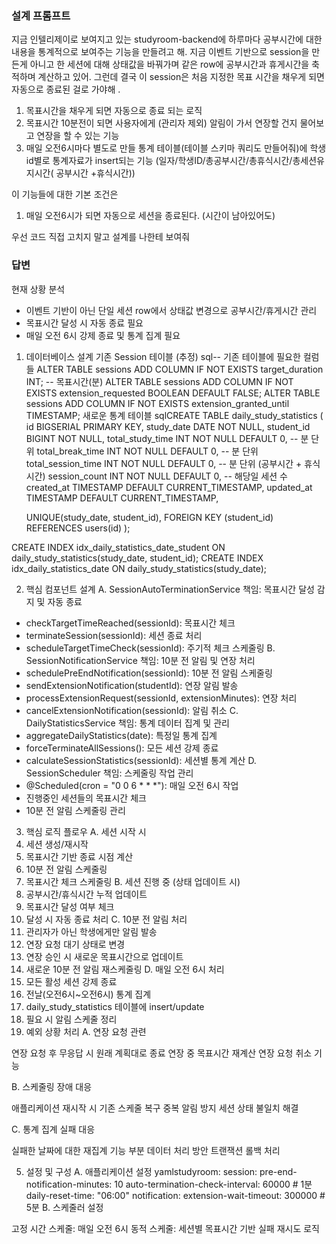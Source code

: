 ### 설계 프롬프트

지금 인텔리제이로 보여지고 있는 studyroom-backend에 하루마다 공부시간에 대한 내용을 통계적으로 보여주는 기능을 만들려고 해.
지금 이벤트 기반으로 session을 만든게 아니고 한 세션에 대해 상태값을 바꿔가며 같은 row에 공부시간과 휴게시간을 축적하며 계산하고 있어.
그런데 결국 이 session은 처음 지정한 목표 시간을 채우게 되면 자동으로 종료된 걸로 가야해 .

1. 목표시간을 채우게 되면 자동으로 종료 되는 로직
2. 목표시간 10분전이 되면 사용자에게 (관리자 제외) 알림이 가서 연장할 건지 물어보고 연장을 할 수 있는 기능
3. 매일 오전6시마다 별도로 만들 통계 테이블(테이블 스키마 쿼리도 만들어줘)에 학생id별로 통계자료가 insert되는 기능 (일자/학생ID/총공부시간/총휴식시간/총세션유지시간(
   공부시간 +휴식시간))

이 기능들에 대한 기본 조건은

1. 매일 오전6시가 되면 자동으로 세션을 종료된다. (시간이 남아있어도)

우선 코드 직접 고치지 말고 설계를 나한테 보여줘

### 답변

현재 상황 분석

- 이벤트 기반이 아닌 단일 세션 row에서 상태값 변경으로 공부시간/휴게시간 관리
- 목표시간 달성 시 자동 종료 필요
- 매일 오전 6시 강제 종료 및 통계 집계 필요


1. 데이터베이스 설계
   기존 Session 테이블 (추정)
   sql-- 기존 테이블에 필요한 컬럼들
   ALTER TABLE sessions ADD COLUMN IF NOT EXISTS target_duration INT; -- 목표시간(분)
   ALTER TABLE sessions ADD COLUMN IF NOT EXISTS extension_requested BOOLEAN DEFAULT FALSE;
   ALTER TABLE sessions ADD COLUMN IF NOT EXISTS extension_granted_until TIMESTAMP;
   새로운 통계 테이블
   sqlCREATE TABLE daily_study_statistics (
   id BIGSERIAL PRIMARY KEY,
   study_date DATE NOT NULL,
   student_id BIGINT NOT NULL,
   total_study_time INT NOT NULL DEFAULT 0, -- 분 단위
   total_break_time INT NOT NULL DEFAULT 0, -- 분 단위
   total_session_time INT NOT NULL DEFAULT 0, -- 분 단위 (공부시간 + 휴식시간)
   session_count INT NOT NULL DEFAULT 0, -- 해당일 세션 수
   created_at TIMESTAMP DEFAULT CURRENT_TIMESTAMP,
   updated_at TIMESTAMP DEFAULT CURRENT_TIMESTAMP,

   UNIQUE(study_date, student_id),
   FOREIGN KEY (student_id) REFERENCES users(id)
   );

CREATE INDEX idx_daily_statistics_date_student ON daily_study_statistics(study_date, student_id);
CREATE INDEX idx_daily_statistics_date ON daily_study_statistics(study_date);

2. 핵심 컴포넌트 설계
   A. SessionAutoTerminationService
   책임: 목표시간 달성 감지 및 자동 종료

- checkTargetTimeReached(sessionId): 목표시간 체크
- terminateSession(sessionId): 세션 종료 처리
- scheduleTargetTimeCheck(sessionId): 주기적 체크 스케줄링
  B. SessionNotificationService
  책임: 10분 전 알림 및 연장 처리
- schedulePreEndNotification(sessionId): 10분 전 알림 스케줄링
- sendExtensionNotification(studentId): 연장 알림 발송
- processExtensionRequest(sessionId, extensionMinutes): 연장 처리
- cancelExtensionNotification(sessionId): 알림 취소
  C. DailyStatisticsService
  책임: 통계 데이터 집계 및 관리
- aggregateDailyStatistics(date): 특정일 통계 집계
- forceTerminateAllSessions(): 모든 세션 강제 종료
- calculateSessionStatistics(sessionId): 세션별 통계 계산
  D. SessionScheduler
  책임: 스케줄링 작업 관리
- @Scheduled(cron = "0 0 6 * * *"): 매일 오전 6시 작업
- 진행중인 세션들의 목표시간 체크
- 10분 전 알림 스케줄링 관리

3. 핵심 로직 플로우
   A. 세션 시작 시
1. 세션 생성/재시작
2. 목표시간 기반 종료 시점 계산
3. 10분 전 알림 스케줄링
4. 목표시간 체크 스케줄링
   B. 세션 진행 중 (상태 업데이트 시)
1. 공부시간/휴식시간 누적 업데이트
2. 목표시간 달성 여부 체크
3. 달성 시 자동 종료 처리
   C. 10분 전 알림 처리
1. 관리자가 아닌 학생에게만 알림 발송
2. 연장 요청 대기 상태로 변경
3. 연장 승인 시 새로운 목표시간으로 업데이트
4. 새로운 10분 전 알림 재스케줄링
   D. 매일 오전 6시 처리
1. 모든 활성 세션 강제 종료
2. 전날(오전6시~오전6시) 통계 집계
3. daily_study_statistics 테이블에 insert/update
4. 필요 시 알림 스케줄 정리
4. 예외 상황 처리
   A. 연장 요청 관련

연장 요청 후 무응답 시 원래 계획대로 종료
연장 중 목표시간 재계산
연장 요청 취소 기능

B. 스케줄링 장애 대응

애플리케이션 재시작 시 기존 스케줄 복구
중복 알림 방지
세션 상태 불일치 해결

C. 통계 집계 실패 대응

실패한 날짜에 대한 재집계 기능
부분 데이터 처리 방안
트랜잭션 롤백 처리

5. 설정 및 구성
   A. 애플리케이션 설정
   yamlstudyroom:
   session:
   pre-end-notification-minutes: 10
   auto-termination-check-interval: 60000 # 1분
   daily-reset-time: "06:00"
   notification:
   extension-wait-timeout: 300000 # 5분
   B. 스케줄러 설정

고정 시간 스케줄: 매일 오전 6시
동적 스케줄: 세션별 목표시간 기반
실패 재시도 로직